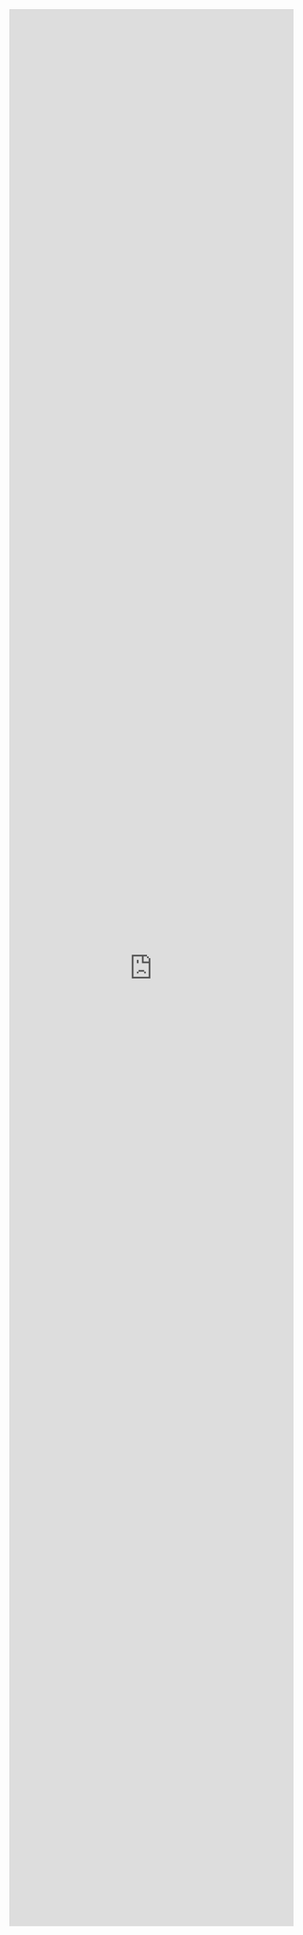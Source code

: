 <div 
  class="columns">
  <div 
    class="column is-12"
    style="height:85vh">
    <iframe 
      src="https://multi-coop.gitlab.io/datami-project/datami-slides-fr/presentation-fr.html" 
      width="100%"
      height="100%"
      style="border:1px solid lightgrey;"
      title="slides">
    </iframe>
  </div>
</div>

